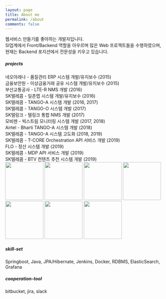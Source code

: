 ```yaml
---
layout: page
title: About me
permalink: /about
comments: false
---
```


<div class="row justify-content-between">
<div class="col-md-8 pr-5">

<p>웹서비스 만들기를 좋아하는 개발자입니다.<br>  
SI업계에서 Front/Backend 역할을 아우르며 많은 Web 프로젝트들을 수행하였으며,<br>  
현재는 Backend 포지션에서 전문성을 키우고 있습니다.</p>

<p class="mb-5">
<h5>projects</h5>
네오아레나 - 품질관리 ERP 시스템 개발/유지보수 (2015) <br>
금융보안원 - 이상금융거래 공유 시스템 개발/유지보수 (2015) <br>
부산교통공사 - LTE-R NMS 개발 (2016) <br>
SK텔레콤 - 일촌맵 시스템 개발/유지보수 (2016) <br>
SK텔레콤 - TANGO-A 시스템 개발 (2016, 2017) <br>
SK텔레콤 - TANGO-O 시스템 개발 (2017) <br>
SK텔링크 - 텔링크 통합 NMS 개발 (2017) <br>
모비젠 - 빅스트림 모니터링 시스템 개발 (2017, 2018) <br>
Airtel - Bharti TANGO-A 시스템 개발 (2018) <br>
SK텔레콤 - TANGO-A 시스템 고도화 (2018, 2019) <br>
SK텔레콤 - T-CORE Orchestration API 서비스 개발 (2019) <br>
FLO - 정산 시스템 개발 (2019) <br>
SK텔레콤 - MDP API 서비스 개발 (2019) <br>
SK텔레콤 - BTV 컨텐츠 추천 시스템 개발 (2019) <br>

<!-- portfolio img -->
<div class="mt-5 mb-5">
<img src="{{site.baseurl}}/assets/images/neoarena.jpg" width="120" alt="" />
<img src="{{site.baseurl}}/assets/images/fsi.jpg" width="120" alt="" />
<img src="{{site.baseurl}}/assets/images/bmetro.jpg" width="120" alt="" />
<img src="{{site.baseurl}}/assets/images/skt.png" width="120" alt="" />
<img src="{{site.baseurl}}/assets/images/airtel.png" width="120" alt="" />
<img src="{{site.baseurl}}/assets/images/mobigen.png" width="120" alt="" />
<img src="{{site.baseurl}}/assets/images/flo.png" width="120" alt="" />
</div>
</p>

</div>

<div class="col-md-4">
<div class="sticky-top sticky-top-80">

<h5>skill-set</h5>
<p>Springboot, Java, JPA/Hibernate, Jenkins, Docker, RDBMS, ElasticSearch, Grafana</p>
<h5>cooperation-tool</h5>
<p>bitbucket, jira, slack</p>
<!-- <h5>keyword</h5>

<button class="btn btn-success">Spring</button> 
<button class="btn btn-primary">JAVA</button> 
<button class="btn btn-info">REST API</button> 
<button class="btn btn-secondary">MSA</button> -->
</div>
</div>
</div>
